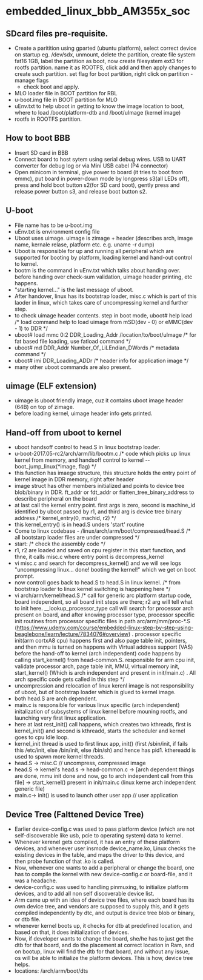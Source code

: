 # embedded_linux_bbb_AM355x_soc

## SDcard files pre-requisite.
- Create a paritition using gparted (ubuntu platform), select correct device on startup eg. /dev/sdx, unmount, delete the partition, create file system fat16 1GB, label the partition as boot,
  now create filesystem ext3 for rootfs partition. name it as ROOTFS, click add and then apply changes to create such partition. set flag for boot partition, right click on partition - manage flags
  - check boot and apply. 
- MLO loader file in BOOT partition for RBL
- u-boot.img file in BOOT partition for MLO
- uEnv.txt to help uboot in getting to know the image location to boot, where to load /boot/platform-dtb and /boot/uImage (kernel image)
- rootfs in ROOTFS partition.

## How to boot BBB
- Insert SD card in BBB
- Connect board to host sytem using serial debug wires. USB to UART converter for debug log or via Mini USB cabel (P4 connector)
- Open minicom in terminal, give power to board (it tries to boot from emmc), put board in power-down mode by longpress s3(all LEDs off), press and hold boot button s2(for SD card boot), gently press and release power button s3, and release boot button s2.

## U-boot
- File name has to be u-boot.img
- uEnv.txt is environment config file
- Uboot uses uimage. uimage is zimage + header (describes arch, image name, kernale relase, platform etc. e.g. uname -r dump)
- Uboot is responsible for up and running all peripheral which are supported for booting by platform, loading kernel and hand-out control to kernel.
- bootm is the command in uEnv.txt which talks about handing over. before handing over check-sum validation, uimage header printing, etc happens.
- "starting kernel..." is the last message of uboot.
- After handover, linux has its bootstrap loader, misc.c which is part of this laoder in linux, which takes care of uncompressing kernel and further step.
- to check uimage header contents. step in boot mode, uboot# help load /* load command help to load uimage from mSD(dev - 0) or eMMC(dev - 1) to DDR */
- uboot# load mmc 0:2 DDR_Loading_Addr /location/to/boot/uImage /* for fat based file loading, use fatload command */
- uboot# md DDR_Addr Number_Of_LiLEndian_DWords /* metadata command */
- uboot# imi DDR_Loading_ADDr /* header info for application image */
- many other uboot commands are also present.

## uimage (ELF extension)
- uimage is uboot friendly image, cuz it contains uboot image header (64B) on top of zimage.
- before loading kernel, uimage header info gets printed.

## Hand-off from uboot to kernel
- uboot handsoff control to head.S in linux bootstrap loader.
- u-boot-2017.05-rc2/arch/arm/lib/bootm.c /* code which picks up linux kernel from memory, and handsoff control to kernel -- boot_jump_linux(*image, flag) */
- this function has imaege structure, this structure holds the entry point of kernel image in DDR memory, right after header
- image struct has other members initialized and points to device tree blob/binary in DDR. ft_addr or fdt_addr or flatten_tree_binary_address to describe peripheral on the board
- at last call the kernel entry point. first args is zero, second is machine_id identified by uboot passed by r1, and third arg is device tree binary address /* kernel_entry(0, machid, r2) */
- this kernel_entry() is in head.S unders 'start' routine
- Come to linux codebase - /linux/arch/arm/boot/compressed/head.S /* all bootstarp loader files are under compressed */
- start: /* check the assembly code */
- r1, r2 are loaded and saved on cpu register in this start function, and thne, it calls misc.c where entry point is decompress_kernel
- vi misc.c and search for decompress_kernel() and we will see logs "uncompressing linux... done! booting the kernel!" which we get on boot prompt.
- now controll goes back to head.S to head.S in linux kernel. /* from bootstrap loader to linux kernel switching is happening here */
- vi arch/arm/kernel/head.S /* call for generic arc platform startup code, board independent, so all board init steps are there; r2 arg will tell what to init here. __lookup_processor_type call will search for processor arch present on board, and after knowing processor type, processor specific init routines from processor specific files in path arc/arm/mm/proc-*.S (https://www.udemy.com/course/embedded-linux-step-by-step-using-beaglebone/learn/lecture/7834076#overview) . processor specific init(arm cortxA8 cpu) happens first and also page table init, pointers, and then mmu is turned on happens with Virtual address support (VAS) before the hand-off to kernel (arch independent) code happens by calling start_kernel() from head-common.S. responsible for arm cpu init, validate processor arch, page table init, MMU,  virtual memory init, start_kernel() (Which is arch independent and present in init/main.c) . All arch specific code gets called in this step */
- uncompression and relocation of linux kerenl image is not responsibility of uboot, but of bootstrap loader which is glued to kernel image.
- both head.S are arch dependent.
- main.c is responsible for various linux specific (arch independent) initalization of subsystems of linux kernel before mouning rootfs, and launching very first linux application.
- here at last rest_init() call happens, which creates two kthreads, first is kernel_init() and second is kthreadd, starts the scheduler and kernel goes to cpu Idle loop.
- kernel_init thread is used to first linux app, init() (first /sbin/init, if fails this /etc/init, else /bin/init, else /bin/sh) and hence has pid1. kthereadd is used to spawn more kernel threads.
- head.S -> misc.C // uncompress, compressed image
- head.S -> kernel's head.s -> head-common.c -> [arch dependent things are done, mmu init done and now, go to arch independent call from this file] -> start_kernel() present in init/main.c (linux kerne arch independent generic file)
- main.c-> init() is used to launch other user app // user application

## Device Tree (Falttened Device Tree)
- Earlier device-config.c was used to pass platform device (which are not self-discoverable like usb, pcie to operating system) data to kernel.
- Whenever kerenel gets compiled, it has an entry of these platform devices, and whenever user insmode device_name.ko, Linux checks the existing devices in the table, and maps the driver to this device, and then probe function of that .ko is called.
- Now, whenever one wants to add a peripheral or change the board, one has to compile the kernel with new device-config.c or board-file, and it was a headache.
- device-config.c was used to handling pinmuxing, to initialize platform devices, and to add all non self discoverable device list.
- Arm came up with an idea of device tree files, where each board has its own device tree, and vendors are supposed to supply this, and it gets compiled independently by dtc, and output is device tree blob or binary, or dtb file.
- whenever kernel boots up, it checks for dtb at predefined location, and based on that, it does initialization of devices.
- Now, if developer wants to change the board, she/he has to just get the dtb for that board, and do the placement at correct location in Ram, and on bootup, linux will find the dtb for that board, and without any issue, os will be able to initialize the platform devices. This is how, device tree helps.
- locations: /arch/arm/boot/dts
